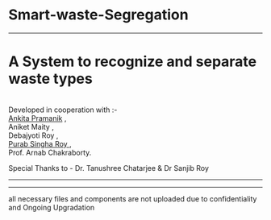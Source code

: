 # Smart-waste-Segregation
<HTML >

  <hr>
  <H1>A System to recognize and separate waste types</H1>
  <br>
  Developed in cooperation with :- <br> <a href=https://github.com/Exploretech-ankita> Ankita Pramanik</a>  ,<br> Aniket Maity ,<br> Debajyoti Roy ,<br> <a           href=https://github.com/psroy007>Purab Singha Roy </a> , <br> Prof. Arnab Chakraborty.
  <br>
  
  Special Thanks to - Dr. Tanushree Chatarjee & Dr Sanjib Roy

  <hr>
  <hr>
  all necessary files and components are not uploaded due to confidentiality and Ongoing Upgradation

</HTML>
